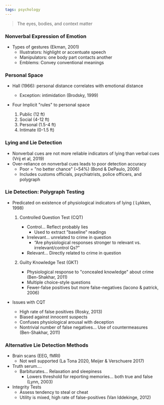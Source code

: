 ```yaml
---
tags: psychology
---
```


> The eyes, bodies, and context matter
### Nonverbal Expression of Emotion
- Types of gestures (Ekman, 2001)
	- Illustrators: highlight or accentuate speech
	- Manipulators: one body part contacts another
	- Emblems: Convey conventional meanings

### Personal Space
- Hall (1966): personal distance correlates with emotional distance
	- Exception: intimidation (Brodsky, 1999)

- Four Implicit "rules" to personal space
	1. Public (12 ft)
	2. Social (4-12 ft)
	3. Personal (1.5-4 ft)
	4. Intimate (0-1.5 ft)

### Lying and Lie Detection
- Nonverbal cues are not more reliable indicators of lying than verbal cues (Vrij et al, 2019)
- Over-reliance on nonverbal cues leads to poor detection accuracy 
	- Poor = "no better chance" (~54%) (Bond & DePaulo, 2006)
	- Includes customs officials, psychiatrists, police officers, and polygraph

### Lie Detection: Polygraph Testing
- Predicated on existence of physiological indicators of lying ( Lykken, 1998)

	1. Controlled Question Test (CQT)
		- Control... Reflect probably lies
			- Used to extract "baseline" readings
		- Irrelevant... unrelated to crime in question
			- “Are physiological responses stronger to relevant vs. irrelevant/control Qs?”
		- Relevant... Directly related to crime in question

	2. Guilty Knowledge Test (GKT)
		- Physiological response to "concealed knowledge" about crime (Ben-Shakhar, 2011)
		- Multiple choice-style questions
		- Fewer-false positives but more false-negatives (lacono & patrick, 2006)

- Issues with CQT
	- High rate of false positives (Rosky, 2013)
	- Biased against innocent suspects
	- Confuses physiological arousal with deception
	- Nontrivial number of false negatives... Use of countermeasures (Ben-Shakhar, 2011)

### Alternative Lie Detection Methods
- Brain scans (EEG, fMRI)
	- Not well supported (La Tona 2020, Meijer & Verschuere 2017)
- Truth serum....
	- Barbiturates... Relaxation and sleepiness 
		- Lowers threshold for reporting memories... both true and false (Lynn, 2003)
- Integrity Tests
	- Assess tendency to steal or cheat
	- Utility is mixed, high rate of false-positives (Van Iddekinge, 2012)

